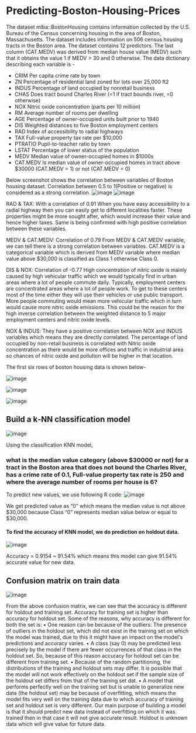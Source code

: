 # Predicting-Boston-Housing-Prices
The dataset mlba::BostonHousing contains information collected by the U.S. Bureau of the Census concerning housing in the area of Boston, Massachusetts. The dataset includes information on 506 census housing tracts in the Boston area. The dataset contains 12 predictors. The last column (CAT.MEDV) was derived from median house value (MEDV) such that it obtains the value 1 if MEDV > 30 and 0 otherwise. 
The data dictionary describing each variable is -

- CRIM	Per capita crime rate by town
- ZN	Percentage of residential land zoned for lots over 25,000 ft2
- INDUS	Percentage of land occupied by nonretail business
- CHAS	Does tract bound Charles River (=1 if tract bounds river, =0 otherwise)
- NOX	Nitric oxide concentration (parts per 10 million)
- RM	Average number of rooms per dwelling
- AGE	Percentage of owner-occupied units built prior to 1940
- DIS	Weighted distances to five Boston employment centers
- RAD	Index of accessibility to radial highways
- TAX	Full-value property tax rate per $10,000
- PTRATIO	Pupil-to-teacher ratio by town
- LSTAT	Percentage of lower status of the population
- MEDV	Median value of owner-occupied homes in $1000s
- CAT.MEDV	Is median value of owner-occupied homes in tract above $30000 (CAT.MEDV = 1) or not (CAT.MEDV = 0)

Below screenshot shows the correlation between variables of Boston housing dataset. Correlation between 0.5 to 1(Positive or negative) is considered as a strong correlation. 
 ![image](https://github.com/user-attachments/assets/29e8ea1a-b42e-43dc-860f-dbed27cf5289)
![image](https://github.com/user-attachments/assets/277adfce-b46f-4f48-9bb4-d6ab47e54894)

RAD & TAX: With a correlation of 0.91
When you have easy accessibility to a radial highway then you can easily get to different localities faster. These properties might be more sought after, which would increase their value and hence higher taxes. Same is being confirmed with high positive correlation between these variables.

MEDV & CAT.MEDV: Correlation of 0.79
From MEDV & CAT.MEDV variable, we can tell there is a strong correlation between variables. CAT.MEDV is a categorical variable which is derived from MEDV variable where median value above $30,000 is classified as Class 1 otherwise Class 0.

DIS & NOX: Correlation of -0.77
High concentration of nitric oxide is mainly caused by high vehicular traffic which we would typically find in urban areas where a lot of people commute daily. Typically, employment centers are concentrated areas where a lot of people work. To get to these centers most of the time either they will use their vehicles or use public transport. More people commuting would mean more vehicular traffic which in turn would cause more nitric oxide emissions. This could be the reason for the high inverse correlation between the weighted distance to 5 major employment centers and nitric oxide levels.

NOX & INDUS: They have a positive correlation between NOX and INDUS variables which means they are directly correlated. The percentage of land occupied by non-retail business is correlated with Nitric oxide concentration as there would be more offices and traffic in industrial area so chances of nitric oxide and pollution will be higher in that location.

The first six rows of boston housing data is shown below-

![image](https://github.com/user-attachments/assets/cddb773c-a687-4ec2-a726-15acb3e824c5)

![image](https://github.com/user-attachments/assets/b1c24945-a834-4b68-a68b-771e3aa65b81)

![image](https://github.com/user-attachments/assets/20cbfaff-64e4-4cdc-91ec-0fe99b9f6334)


## Build a k‐NN classification model 
![image](https://github.com/user-attachments/assets/4cddc9af-4c75-4c4e-b7f9-3d16f3b78f1c)

Using the classification KNN model, 
### what is the median value category (above $30000 or not) for a tract in the Boston area that does not bound the Charles River, has a crime rate of 0.1, Full-value property tax rate is 250 and where the average number of rooms per house is 6?

To predict new values, we use following R code:
![image](https://github.com/user-attachments/assets/159b1d2a-b072-44fd-bc9d-ebe57e44def2)

We get predicted value as “0” which means the median value is not above $30,000 because Class “0” represents median value below or equal to $30,000.

#### To find the accuracy of KNN model, we do prediction on holdout data.

![image](https://github.com/user-attachments/assets/a0107839-80e8-4893-a474-803287fb586a)

Accuracy = 0.9154 ~ 91.54% which means this model can give 91.54% accurate value for new data.

## Confusion matrix on train data
![image](https://github.com/user-attachments/assets/d499db79-e3ee-4269-a555-b96c493026c7)

  From the above confusion matrix, we can see that the accuracy is different for holdout and training set. Accuracy for training set is higher than accuracy for holdout set. 
Some of the reasons, why accuracy is different for both the set is: 
•	One reason can be because of the outliers: The presence of outliers in the holdout set, which did not exist in the training set on which the model was trained, due to this it might have an impact on the model's predictions and accuracy varies. 
•	A class (say 0) may be predicted less precisely by the model if there are fewer occurrences of that class in the holdout set. So, because of this reason accuracy for holdout set can be different from training set. 
•	Because of the random partitioning, the distributions of the training and holdout sets may differ. It is possible that the model will not work effectively on the holdout set if the sample size of the holdout set differs from that of the training set dat.
•	A model that performs perfectly well on the training set but is unable to generalize new data (the holdout set) may be because of overfitting, which means the model fits very well on the training data due to which accuracy of training set and holdout set is very different. Our main purpose of building a model is that it should predict new data instead of overfitting on which it was trained then in that case it will not give accurate result.
Holdout is unknown data which will give value for future data.

